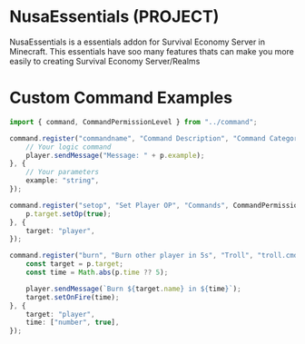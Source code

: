 # NusaEssentials (PROJECT)

NusaEssentials is a essentials addon for Survival Economy Server in Minecraft. This essentials have soo many features thats can make you more easily to creating Survival Economy Server/Realms

# Custom Command Examples
```ts
import { command, CommandPermissionLevel } from "../command";

command.register("commandname", "Command Description", "Command Category", "command.permission", (parameters, player) => {
    // Your logic command
    player.sendMessage("Message: " + p.example);
}, {
    // Your parameters
    example: "string",
});

command.register("setop", "Set Player OP", "Commands", CommandPermissionLevel.ADMIN, (p, player) => {
    p.target.setOp(true);
}, {
    target: "player",
});

command.register("burn", "Burn other player in 5s", "Troll", "troll.cmd.burn", (p, player) => {
    const target = p.target;
    const time = Math.abs(p.time ?? 5);

    player.sendMessage(`Burn ${target.name} in ${time}`);
    target.setOnFire(time);
}, {
    target: "player",
    time: ["number", true],
});
```
